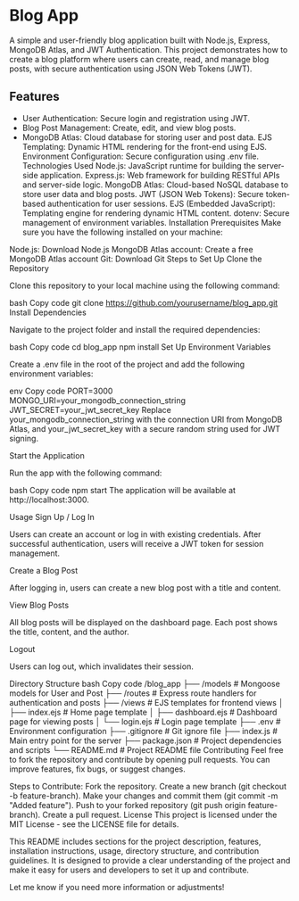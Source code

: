 # Blog App
A simple and user-friendly blog application built with Node.js, Express, MongoDB Atlas, and JWT Authentication. This project demonstrates how to create a blog platform where users can create, read, and manage blog posts, with secure authentication using JSON Web Tokens (JWT).

## Features 
- User Authentication: Secure login and registration using JWT.  
- Blog Post Management: Create, edit, and view blog posts.
- MongoDB Atlas: Cloud database for storing user and post data.
EJS Templating: Dynamic HTML rendering for the front-end using EJS.
Environment Configuration: Secure configuration using .env file.
Technologies Used
Node.js: JavaScript runtime for building the server-side application.
Express.js: Web framework for building RESTful APIs and server-side logic.
MongoDB Atlas: Cloud-based NoSQL database to store user data and blog posts.
JWT (JSON Web Tokens): Secure token-based authentication for user sessions.
EJS (Embedded JavaScript): Templating engine for rendering dynamic HTML content.
dotenv: Secure management of environment variables.
Installation
Prerequisites
Make sure you have the following installed on your machine:

Node.js: Download Node.js
MongoDB Atlas account: Create a free MongoDB Atlas account
Git: Download Git
Steps to Set Up
Clone the Repository

Clone this repository to your local machine using the following command:

bash
Copy code
git clone https://github.com/yourusername/blog_app.git
Install Dependencies

Navigate to the project folder and install the required dependencies:

bash
Copy code
cd blog_app
npm install
Set Up Environment Variables

Create a .env file in the root of the project and add the following environment variables:

env
Copy code
PORT=3000
MONGO_URI=your_mongodb_connection_string
JWT_SECRET=your_jwt_secret_key
Replace your_mongodb_connection_string with the connection URI from MongoDB Atlas, and your_jwt_secret_key with a secure random string used for JWT signing.

Start the Application

Run the app with the following command:

bash
Copy code
npm start
The application will be available at http://localhost:3000.

Usage
Sign Up / Log In

Users can create an account or log in with existing credentials. After successful authentication, users will receive a JWT token for session management.

Create a Blog Post

After logging in, users can create a new blog post with a title and content.

View Blog Posts

All blog posts will be displayed on the dashboard page. Each post shows the title, content, and the author.

Logout

Users can log out, which invalidates their session.

Directory Structure
bash
Copy code
/blog_app
├── /models               # Mongoose models for User and Post
├── /routes               # Express route handlers for authentication and posts
├── /views                # EJS templates for frontend views
│   ├── index.ejs         # Home page template
│   ├── dashboard.ejs     # Dashboard page for viewing posts
│   └── login.ejs         # Login page template
├── .env                  # Environment configuration
├── .gitignore            # Git ignore file
├── index.js              # Main entry point for the server
├── package.json          # Project dependencies and scripts
└── README.md             # Project README file
Contributing
Feel free to fork the repository and contribute by opening pull requests. You can improve features, fix bugs, or suggest changes.

Steps to Contribute:
Fork the repository.
Create a new branch (git checkout -b feature-branch).
Make your changes and commit them (git commit -m "Added feature").
Push to your forked repository (git push origin feature-branch).
Create a pull request.
License
This project is licensed under the MIT License - see the LICENSE file for details.

This README includes sections for the project description, features, installation instructions, usage, directory structure, and contribution guidelines. It is designed to provide a clear understanding of the project and make it easy for users and developers to set it up and contribute.

Let me know if you need more information or adjustments!






